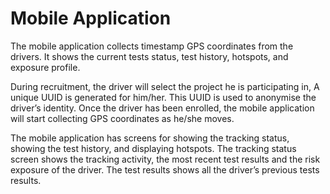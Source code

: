 # Mobile Application

The mobile application collects timestamp GPS coordinates from the drivers. It shows the current tests status, test history, hotspots, and exposure profile.

During recruitment, the driver will select the project he is participating in, A unique UUID is generated for him/her. This UUID is used to anonymise the driver’s identity.   Once the driver has been enrolled, the mobile application will start collecting GPS coordinates as he/she moves.

The mobile application has screens for showing the tracking status, showing the test history, and displaying hotspots. The tracking status screen shows the tracking activity, the most recent test results and the risk exposure of the driver.  The test results shows all the driver’s previous tests results.

